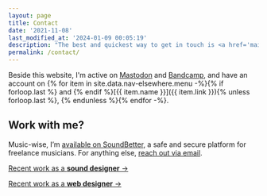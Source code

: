 ```yaml
---
layout: page
title: Contact
date: '2021-11-08'
last_modified_at: '2024-01-09 00:05:19'
description: "The best and quickest way to get in touch is <a href='mailto:hello@minutestomidnight.co.uk'>sending an email</a>. If secure communication is needed, use my <a href='/contact/pgp/'>GPG public key</a>."
permalink: /contact/
---
```

Beside this website, I'm active on [Mastodon](https://sonomu.club/@m2m) and [Bandcamp](https://minutestomidnight.bandcamp.com/follow_me), and have an account on {% for item in site.data.nav-elsewhere.menu -%}{% if forloop.last %} and {% endif %}[{{ item.name }}]({{ item.link }}){% unless forloop.last %}, {% endunless %}{% endfor -%}.

<div class="warning">
	<h2>Work with me?</h2>
	<p>Music-wise, I’m <a href="https://soundbetter.com/profiles/206552-simone-silvestroni">available on SoundBetter</a>, a safe and secure platform for freelance musicians. For anything else, <a href="mailto:{{ site.author.email }}">reach out via email</a>.</p>
	<p><a class="notice-cta" href="{{ site.url }}/sound-design/">Recent work as a <strong>sound designer</strong>&nbsp;&rarr;</a></p>
	<p><a class="notice-cta" href="{{ site.url }}/web-design/">Recent work as a <strong>web designer</strong>&nbsp;&rarr;</a></p>
</div>